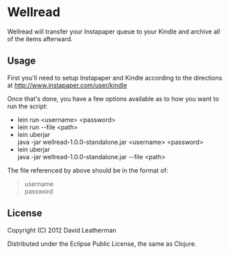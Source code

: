 # Wellread

Wellread will transfer your Instapaper queue to your Kindle and archive all of
the items afterward.

## Usage

First you'll need to setup Instapaper and Kindle according to the directions at
http://www.instapaper.com/user/kindle

Once that's done, you have a few options available as to how you want to run 
the script:

* lein run \<username\> \<password\>
* lein run --file \<path\>
* lein uberjar<br>
  java -jar wellread-1.0.0-standalone.jar \<username\> \<password\><br>
* lein uberjar<br>
  java -jar wellread-1.0.0-standalone.jar --file \<path\>

The file referenced by <path> above should be in the format of:

> username<br>
> password

## License

Copyright (C) 2012 David Leatherman

Distributed under the Eclipse Public License, the same as Clojure.
